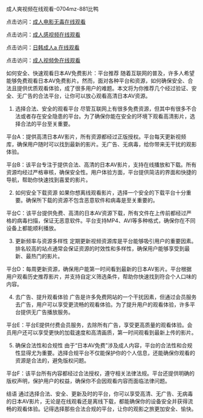 
成人爽视频在线观看-0704mz-881比鸭


点击访问：<a href="https://gda-c7m.pages.dev/">成人电影无毒在线观看</a>

点击访问：<a href="https://tfda.pages.dev/">成人感视频在线观看</a>

点击访问：<a href="https://cfad.pages.dev/">日韩成人a 在线观看</a>

点击访问：<a href="https://bered.pages.dev/">成人视频免在线观看</a>



如何安全、快速观看日本AV免费影片：平台推荐
随着互联网的普及，许多人希望能够免费观看日本AV免费影片。然而，面对各种平台和资源，如何确保安全、合法且提供优质观看体验，成了很多用户的难题。本文将为你推荐几个经过验证、安全、无广告的合法平台，让你可以放心观看高清日本AV资源。

1. 选择合法、安全的观看平台
尽管互联网上有很多免费资源，但其中有很多不合法或者存在安全隐患的平台。为了确保你能在安全的环境下观看高清影片，选择合法的平台至关重要。

平台A：提供高清日本AV影片，所有资源都经过正版授权。平台每天更新视频库，确保用户随时可以找到最新的影片。无广告、无病毒，给你带来无干扰的观影体验。

平台B：该平台专注于提供合法、高清的日本AV影片，支持在线播放和下载。所有资源均经过严格审核，确保安全性。用户体验方面，平台提供简洁的界面和快捷的导航，帮助你快速找到喜爱的影片。

2. 如何安全下载资源
如果你想离线观看影片，选择一个安全的下载平台十分重要。确保所下载的资源不包含恶意软件和病毒是至关重要的。

平台C：该平台提供免费、高清的日本AV资源下载，所有文件在上传前都经过严格的病毒扫描，保证无恶意软件。平台支持MP4、AVI等多种格式，确保你在不同设备上都能顺利播放。

3. 更新频率与资源多样性
定期更新视频资源库是平台能够吸引用户的重要因素。排名较高的站点通常会保证资源的时效性和多样性，确保用户能够享受到最新、最热门的影片。

平台D：每周更新资源，确保用户能第一时间看到最新的日本AV影片。平台根据用户观看历史推荐影片，并支持自定义筛选条件，帮助你快速找到符合个人口味的内容。

4. 去广告、提升观看体验
广告是许多免费网站的一个干扰因素，但通过会员服务去广告，用户可以享受更流畅的观看体验。为了提升用户的观看体验，许多平台提供无广告播放服务。

平台E：平台E提供付费会员服务，去除所有广告，享受更高质量的观看体验。会员用户还可以享受更快的加载速度和高清画质，第一时间观看到最新上传的影片。

5. 确保合法性和合规性
由于“日本AV免费”涉及成人内容，平台的合法性和合规性显得尤为重要。选择合规平台不仅能保护你的个人信息，还能确保你观看的资源是合法的，避免版权问题。

平台F：该平台所有内容都经过合法授权，遵守相关法律法规。平台还提供明确的版权声明，保护用户的权益，确保你不会因观看内容而面临法律问题。

结语
通过选择合法、安全、更新及时的平台，你可以享受高清、无广告、无病毒的日本AV影片，无论是在线观看还是离线下载，都能确保你的设备安全并获得流畅的观看体验。记得选择那些合法合规的平台，让你的观影之旅更加安全、愉快。













<span style="display:none;">[Canonical link]( https://github.com/fin20250704/fin15 ）</span>
